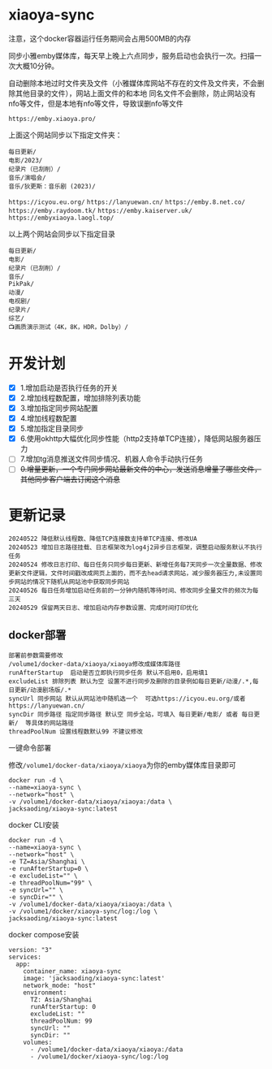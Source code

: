 # xiaoya-sync

注意，这个docker容器运行任务期间会占用500MB的内存

同步小雅emby媒体库，每天早上晚上六点同步，服务启动也会执行一次。扫描一次大概10分钟。

自动删除本地过时文件夹及文件（小雅媒体库网站不存在的文件及文件夹，不会删除其他目录的文件），网站上面文件的和本地
同名文件不会删除，防止网站没有nfo等文件，但是本地有nfo等文件，导致误删nfo等文件

`https://emby.xiaoya.pro/`

上面这个网站同步以下指定文件夹：
```
每日更新/
电影/2023/
纪录片（已刮削）/
音乐/演唱会/
音乐/狄更斯：音乐剧 (2023)/
```

`https://icyou.eu.org/` `https://lanyuewan.cn/` `https://emby.8.net.co/` `https://emby.raydoom.tk/` `https://emby.kaiserver.uk/` `https://embyxiaoya.laogl.top/`

以上两个网站会同步以下指定目录

```
每日更新/
电影/
纪录片（已刮削）/
音乐/
PikPak/
动漫/
电视剧/
纪录片/
综艺/
📺画质演示测试（4K，8K，HDR，Dolby）/
```

# 开发计划
- [x] 1.增加启动是否执行任务的开关
- [x] 2.增加线程数配置，增加排除列表功能
- [x] 3.增加指定同步网站配置
- [x] 4.增加线程数配置
- [x] 5.增加指定目录同步
- [x] 6.使用okhttp大幅优化同步性能（http2支持单TCP连接），降低网站服务器压力
- [ ] 7.增加tg消息推送文件同步情况、机器人命令手动执行任务
- [ ] ~~0.增量更新，一个专门同步网站最新文件的中心，发送消息增量了哪些文件，其他同步客户端去订阅这个消息~~

# 更新记录

```
20240522 降低默认线程数、降低TCP连接数支持单TCP连接、修改UA
20240523 增加日志路径挂载、日志框架改为log4j2异步日志框架，调整启动服务默认不执行任务
20240524 修改日志打印、每日任务只同步每日更新、新增任务每7天同步一次全量数据、修改更新文件逻辑，文件时间戳改成网页上面的，而不去head请求网站，减少服务器压力,未设置同步网站的情况下随机从网站池中获取同步网站
20240526 每日任务增加启动任务前的一分钟内随机等待时间、修改同步全量文件的频次为每三天
20240529 保留两天日志、增加启动内存参数设置、完成时间打印优化

```

## docker部署 


```
部署前参数需要修改
/volume1/docker-data/xiaoya/xiaoya修改成媒体库路径
runAfterStartup  启动是否立即执行同步任务 默认不启用0，启用填1
excludeList 排除列表 默认为空 设置不进行同步及删除的目录例如每日更新/动漫/.*,每日更新/动漫剧场版/.*
syncUrl 同步网站 默认从网站池中随机选一个  可选https://icyou.eu.org/或者https://lanyuewan.cn/
syncDir 同步路径 指定同步路径 默认空 同步全站，可填入 每日更新/电影/ 或者 每日更新/  等具体的网站路径
threadPoolNum 设置线程数默认99 不建议修改
```

一键命令部署

修改`/volume1/docker-data/xiaoya/xiaoya`为你的emby媒体库目录即可

```
docker run -d \
--name=xiaoya-sync \
--network="host" \
-v /volume1/docker-data/xiaoya/xiaoya:/data \
jacksaoding/xiaoya-sync:latest
```


docker CLI安装

```
docker run -d \
--name=xiaoya-sync \
--network="host" \
-e TZ=Asia/Shanghai \
-e runAfterStartup=0 \
-e excludeList="" \
-e threadPoolNum="99" \
-e syncUrl="" \
-e syncDir="" \
-v /volume1/docker-data/xiaoya/xiaoya:/data \
-v /volume1/docker/xiaoya-sync/log:/log \
jacksaoding/xiaoya-sync:latest
```

docker compose安装

```
version: "3"
services:
  app:
    container_name: xiaoya-sync
    image: 'jacksaoding/xiaoya-sync:latest'
    network_mode: "host"
    environment:
      TZ: Asia/Shanghai
      runAfterStartup: 0
      excludeList: ""
      threadPoolNum: 99
      syncUrl: ""
      syncDir: ""
    volumes:
      - /volume1/docker-data/xiaoya/xiaoya:/data
      - /volume1/docker/xiaoya-sync/log:/log
```
